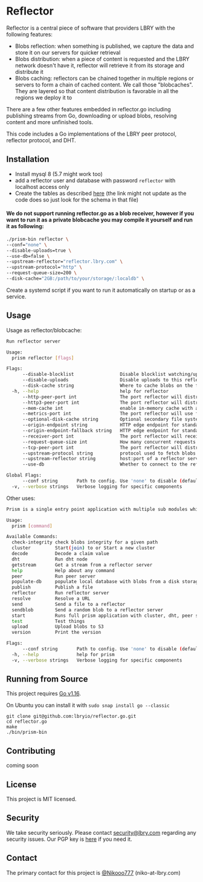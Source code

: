 # Reflector

Reflector is a central piece of software that providers LBRY with the following features:
- Blobs reflection: when something is published, we capture the data and store it on our servers for quicker retrieval
- Blobs distribution: when a piece of content is requested and the LBRY network doesn't have it, reflector will retrieve it from its storage and distribute it
- Blobs caching: reflectors can be chained together in multiple regions or servers to form a chain of cached content. We call those "blobcaches". They are layered so that content distribution is favorable in all the regions we deploy it to

There are a few other features embedded in reflector.go including publishing streams from Go, downloading or upload blobs, resolving content and more unfinished tools.

This code includes a Go implementations of the LBRY peer protocol, reflector protocol, and DHT.

## Installation

- Install mysql 8 (5.7 might work too)
- add a reflector user and database with password `reflector` with localhost access only
- Create the tables as described [here](https://github.com/lbryio/reflector.go/blob/ittt/db/db.go#L735) (the link might not update as the code does so just look for the schema in that file)

#### We do not support running reflector.go as a blob receiver, however if you want to run it as a private blobcache you may compile it yourself and run it as following:
```bash
./prism-bin reflector \
--conf="none" \
--disable-uploads=true \
--use-db=false \
--upstream-reflector="reflector.lbry.com" \
--upstream-protocol="http" \
--request-queue-size=200 \
--disk-cache="2GB:/path/to/your/storage/:localdb" \
```

Create a systemd script if you want to run it automatically on startup or as a service.

## Usage

Usage as reflector/blobcache:
```bash
Run reflector server

Usage:
  prism reflector [flags]

Flags:
      --disable-blocklist                 Disable blocklist watching/updating
      --disable-uploads                   Disable uploads to this reflector server
      --disk-cache string                 Where to cache blobs on the file system. format is 'sizeGB:CACHE_PATH:cachemanager' (cachemanagers: localdb/lfuda/lru) (default "100GB:/tmp/downloaded_blobs:localdb")
  -h, --help                              help for reflector
      --http-peer-port int                The port reflector will distribute content from over HTTP protocol (default 5569)
      --http3-peer-port int               The port reflector will distribute content from over HTTP3 protocol (default 5568)
      --mem-cache int                     enable in-memory cache with a max size of this many blobs
      --metrics-port int                  The port reflector will use for prometheus metrics (default 2112)
      --optional-disk-cache string        Optional secondary file system cache for blobs. format is 'sizeGB:CACHE_PATH:cachemanager' (cachemanagers: localdb/lfuda/lru) (this would get hit before the one specified in disk-cache)
      --origin-endpoint string            HTTP edge endpoint for standard HTTP retrieval
      --origin-endpoint-fallback string   HTTP edge endpoint for standard HTTP retrieval if first origin fails
      --receiver-port int                 The port reflector will receive content from (default 5566)
      --request-queue-size int            How many concurrent requests from downstream should be handled at once (the rest will wait) (default 200)
      --tcp-peer-port int                 The port reflector will distribute content from for the TCP (LBRY) protocol (default 5567)
      --upstream-protocol string          protocol used to fetch blobs from another upstream reflector server (tcp/http3/http) (default "http")
      --upstream-reflector string         host:port of a reflector server where blobs are fetched from
      --use-db                            Whether to connect to the reflector db or not (default true)

Global Flags:
      --conf string       Path to config. Use 'none' to disable (default "config.json")
  -v, --verbose strings   Verbose logging for specific components
```

Other uses:

```bash
Prism is a single entry point application with multiple sub modules which can be leveraged individually or together

Usage:
  prism [command]

Available Commands:
  check-integrity check blobs integrity for a given path
  cluster         Start(join) to or Start a new cluster
  decode          Decode a claim value
  dht             Run dht node
  getstream       Get a stream from a reflector server
  help            Help about any command
  peer            Run peer server
  populate-db     populate local database with blobs from a disk storage
  publish         Publish a file
  reflector       Run reflector server
  resolve         Resolve a URL
  send            Send a file to a reflector
  sendblob        Send a random blob to a reflector server
  start           Runs full prism application with cluster, dht, peer server, and reflector server.
  test            Test things
  upload          Upload blobs to S3
  version         Print the version

Flags:
      --conf string       Path to config. Use 'none' to disable (default "config.json")
  -h, --help              help for prism
  -v, --verbose strings   Verbose logging for specific components
```
## Running from Source

This project requires [Go v1.16](https://golang.org/doc/install).

On Ubuntu you can install it with `sudo snap install go --classic`

```
git clone git@github.com:lbryio/reflector.go.git
cd reflector.go
make
./bin/prism-bin
```

## Contributing

coming soon

## License

This project is MIT licensed.

## Security

We take security seriously. Please contact security@lbry.com regarding any security issues.
Our PGP key is [here](https://keybase.io/lbry/key.asc) if you need it.

## Contact
The primary contact for this project is [@Nikooo777](https://github.com/Nikooo777) (niko-at-lbry.com)
